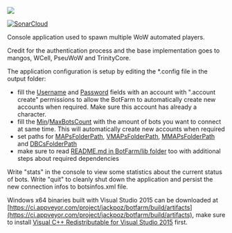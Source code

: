 [<image src="https://ci.appveyor.com/api/projects/status/7tdp1nrwatndex5r/branch/master?svg=true">](https://ci.appveyor.com/project/jackpoz/botfarm)

[![SonarCloud](https://sonarcloud.io/api/project_badges/measure?project=BotFarm&metric=alert_status)](https://sonarcloud.io/dashboard?id=BotFarm)

Console application used to spawn multiple WoW automated players.

Credit for the authentication process and the base implementation goes to mangos, WCell, PseuWoW and TrinityCore.

The application configuration is setup by editing the *.config file in the output folder:
- fill the [Username](BotFarm/App.config#L17) and [Password](BotFarm/App.config#L20) fields with an account with ".account create" permissions to allow the BotFarm to automatically create new accounts when required. Make sure this account has already a character.
- fill the [Min](BotFarm/App.config#L35)/[MaxBotsCount](BotFarm/App.config#L32) with the amount of bots you want to connect at same time. This will automatically create new accounts when required
- set paths for [MAPsFolderPath](BotFarm/App.config#L44), [VMAPsFolderPath](BotFarm/App.config#L41), [MMAPsFolderPath](BotFarm/App.config#L38) and [DBCsFolderPath](BotFarm/App.config#L47)
- make sure to read [README.md in BotFarm/lib folder](BotFarm/lib/README.md) too with additional steps about required dependencies

Write "stats" in the console to view some statistics about the current status of bots.
Write "quit" to cleanly shut down the application and persist the new connection infos to botsinfos.xml file.

Windows x64 binaries built with Visual Studio 2015 can be downloaded at [https://ci.appveyor.com/project/jackpoz/botfarm/build/artifacts](https://ci.appveyor.com/project/jackpoz/botfarm/build/artifacts), make sure to install [Visual C++ Redistributable for Visual Studio 2015](https://www.microsoft.com/en-US/download/details.aspx?id=48145) first.
